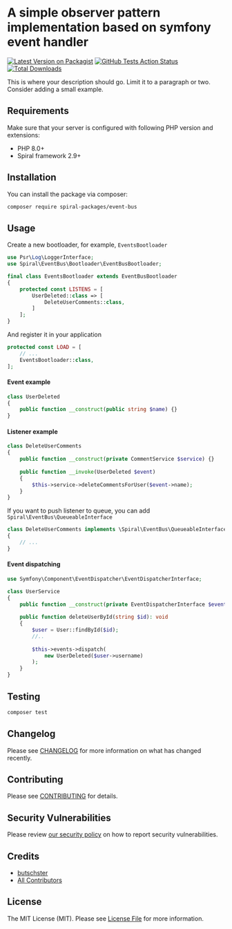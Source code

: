 # A simple observer pattern implementation based on symfony event handler

[![Latest Version on Packagist](https://img.shields.io/packagist/v/spiral-packages/event-bus.svg?style=flat-square)](https://packagist.org/packages/spiral-packages/event-bus)
[![GitHub Tests Action Status](https://img.shields.io/github/workflow/status/spiral-packages/event-bus/run-tests?label=tests)](https://github.com/spiral-packages/event-bus/actions?query=workflow%3Arun-tests+branch%3Amain)
[![Total Downloads](https://img.shields.io/packagist/dt/spiral-packages/event-bus.svg?style=flat-square)](https://packagist.org/packages/spiral-packages/event-bus)

This is where your description should go. Limit it to a paragraph or two. Consider adding a small example.

## Requirements

Make sure that your server is configured with following PHP version and extensions:

- PHP 8.0+
- Spiral framework 2.9+

## Installation

You can install the package via composer:

```bash
composer require spiral-packages/event-bus
```

## Usage

Create a new bootloader, for example, `EventsBootloader`

```php
use Psr\Log\LoggerInterface;
use Spiral\EventBus\Bootloader\EventBusBootloader;

final class EventsBootloader extends EventBusBootloader
{
    protected const LISTENS = [
        UserDeleted::class => [
            DeleteUserComments::class,
        ]
    ];
}
```

And register it in your application

```php
protected const LOAD = [
    // ...
    EventsBootloader::class,
];
```

#### Event example
```php
class UserDeleted 
{
    public function __construct(public string $name) {}
}
```

#### Listener example

```php
class DeleteUserComments 
{
    public function __construct(private CommentService $service) {}
    
    public function __invoke(UserDeleted $event)
    {
        $this->service->deleteCommentsForUser($event->name);
    }
}
```

If you want to push listener to queue, you can add `Spiral\EventBus\QueueableInterface`

```php
class DeleteUserComments implements \Spiral\EventBus\QueueableInterface
{
    // ...
}
```

#### Event dispatching

```php
use Symfony\Component\EventDispatcher\EventDispatcherInterface;

class UserService 
{
    public function __construct(private EventDispatcherInterface $events) {}
    
    public function deleteUserById(string $id): void
    {
        $user = User::findById($id);
        //.. 
        
        $this->events->dispatch(
            new UserDeleted($user->username)
        );
    }
}

```

## Testing

```bash
composer test
```

## Changelog

Please see [CHANGELOG](CHANGELOG.md) for more information on what has changed recently.

## Contributing

Please see [CONTRIBUTING](.github/CONTRIBUTING.md) for details.

## Security Vulnerabilities

Please review [our security policy](../../security/policy) on how to report security vulnerabilities.

## Credits

- [butschster](https://github.com/spiral-packages)
- [All Contributors](../../contributors)

## License

The MIT License (MIT). Please see [License File](LICENSE) for more information.

